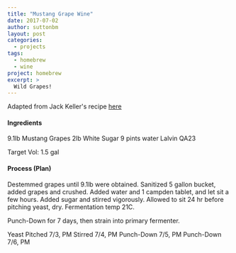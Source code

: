 ```yaml
---
title: "Mustang Grape Wine"
date: 2017-07-02
author: suttonbm
layout: post
categories:
  - projects
tags:
  - homebrew
  - wine
project: homebrew
excerpt: >
  Wild Grapes!
---
```


Adapted from Jack Keller's recipe [here](http://winemaking.jackkeller.net/mustang.asp)

#### Ingredients
9.1lb Mustang Grapes
2lb White Sugar
9 pints water
Lalvin QA23

Target Vol: 1.5 gal

#### Process (Plan)
Destemmed grapes until 9.1lb were obtained.  Sanitized 5 gallon bucket, added grapes and crushed.  Added water and 1 campden tablet, and let sit a few hours.  Added sugar and stirred vigorously.  Allowed to sit 24 hr before pitching yeast, dry.  Fermentation temp 21C.

Punch-Down for 7 days, then strain into primary fermenter.

Yeast Pitched 7/3, PM
Stirred 7/4, PM
Punch-Down 7/5, PM
Punch-Down 7/6, PM
